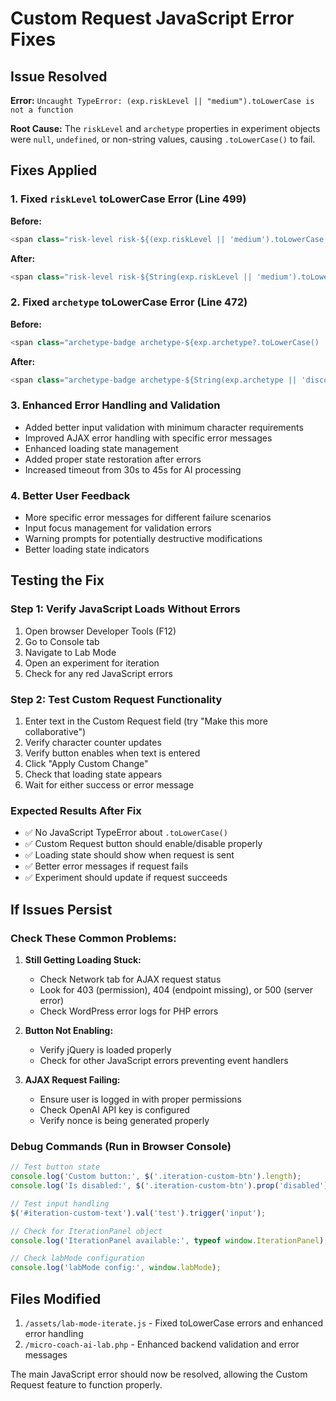 # Custom Request JavaScript Error Fixes

## Issue Resolved

**Error:** `Uncaught TypeError: (exp.riskLevel || "medium").toLowerCase is not a function`

**Root Cause:** The `riskLevel` and `archetype` properties in experiment objects were `null`, `undefined`, or non-string values, causing `.toLowerCase()` to fail.

## Fixes Applied

### 1. Fixed `riskLevel` toLowerCase Error (Line 499)
**Before:**
```javascript
<span class="risk-level risk-${(exp.riskLevel || 'medium').toLowerCase()}">
```

**After:**
```javascript
<span class="risk-level risk-${String(exp.riskLevel || 'medium').toLowerCase()}">
```

### 2. Fixed `archetype` toLowerCase Error (Line 472)
**Before:**
```javascript
<span class="archetype-badge archetype-${exp.archetype?.toLowerCase() || 'discover'}">
```

**After:**
```javascript
<span class="archetype-badge archetype-${String(exp.archetype || 'discover').toLowerCase()}">
```

### 3. Enhanced Error Handling and Validation
- Added better input validation with minimum character requirements
- Improved AJAX error handling with specific error messages
- Enhanced loading state management
- Added proper state restoration after errors
- Increased timeout from 30s to 45s for AI processing

### 4. Better User Feedback
- More specific error messages for different failure scenarios
- Input focus management for validation errors  
- Warning prompts for potentially destructive modifications
- Better loading state indicators

## Testing the Fix

### Step 1: Verify JavaScript Loads Without Errors
1. Open browser Developer Tools (F12)
2. Go to Console tab
3. Navigate to Lab Mode
4. Open an experiment for iteration
5. Check for any red JavaScript errors

### Step 2: Test Custom Request Functionality
1. Enter text in the Custom Request field (try "Make this more collaborative")
2. Verify character counter updates
3. Verify button enables when text is entered
4. Click "Apply Custom Change"
5. Check that loading state appears
6. Wait for either success or error message

### Expected Results After Fix
- ✅ No JavaScript TypeError about `.toLowerCase()`
- ✅ Custom Request button should enable/disable properly
- ✅ Loading state should show when request is sent
- ✅ Better error messages if request fails
- ✅ Experiment should update if request succeeds

## If Issues Persist

### Check These Common Problems:

1. **Still Getting Loading Stuck:**
   - Check Network tab for AJAX request status
   - Look for 403 (permission), 404 (endpoint missing), or 500 (server error)
   - Check WordPress error logs for PHP errors

2. **Button Not Enabling:**
   - Verify jQuery is loaded properly
   - Check for other JavaScript errors preventing event handlers

3. **AJAX Request Failing:**
   - Ensure user is logged in with proper permissions
   - Check OpenAI API key is configured
   - Verify nonce is being generated properly

### Debug Commands (Run in Browser Console)
```javascript
// Test button state
console.log('Custom button:', $('.iteration-custom-btn').length);
console.log('Is disabled:', $('.iteration-custom-btn').prop('disabled'));

// Test input handling
$('#iteration-custom-text').val('test').trigger('input');

// Check for IterationPanel object
console.log('IterationPanel available:', typeof window.IterationPanel);

// Check labMode configuration
console.log('labMode config:', window.labMode);
```

## Files Modified

1. `/assets/lab-mode-iterate.js` - Fixed toLowerCase errors and enhanced error handling
2. `/micro-coach-ai-lab.php` - Enhanced backend validation and error messages

The main JavaScript error should now be resolved, allowing the Custom Request feature to function properly.
